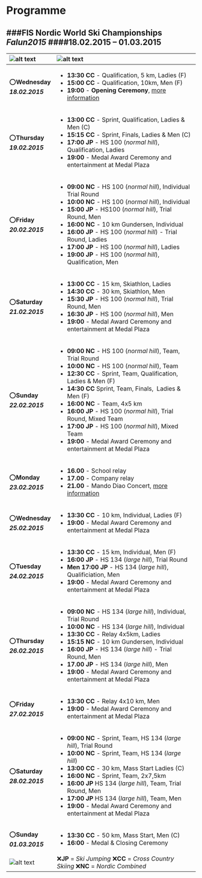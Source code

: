 Programme
=========
###**FIS Nordic World Ski Championships _Falun2015_**
####18.02.2015 – 01.03.2015
---
|![alt text][FALUN2015_logo1]|![alt text][FALUN2015_logo2]|
|:---------------------------|:---------------------------|
|:o:**Wednesday** <br> **_18.02.2015_**|<ul><li>**13:30 CC** - Qualification, 5 km, Ladies (F)</li> <li>**15:00 CC** - Qualification, 10km, Men (F)</li> <li>**19:00** - **Opening Ceremony**, [more information](http://falun2015.com/en/opening-ceremony-ticket-sales/ "Opening Ceremony")</li></ul>|
|:o:**Thursday** <br> **_19.02.2015_**|<ul><li>**13:00 CC** - Sprint, Qualification, Ladies & Men (C)</li> <li>**15:15 CC** - Sprint, Finals, Ladies & Men (C)</li> <li>**17:00 JP** - HS 100 (*normal hill*), Qualification, Ladies</li> <li>**19:00** - Medal Award Ceremony and entertainment at Medal Plaza</li></ul>|
|:o:**Friday** <br> **_20.02.2015_**|<ul><li>**09:00 NC** - HS 100 (*normal hill*), Individual Trial Round</li> <li>**10:00 NC** - HS 100 (*normal hill*), Individual</li> <li>**15:00 JP** - HS100 (*normal hill*), Trial Round, Men</li> <li>**16:00 NC** - 10 km Gundersen, Individual</li> <li>**16:00 JP** - HS 100 (*normal hill*) - Trial Round, Ladies</li> <li>**17:00 JP** - HS 100 (*normal hill*), Ladies</li> <li>**19:00 JP** - HS 100 (*normal hill*), Qualification, Men</li></ul>|
|:o:**Saturday** <br> **_21.02.2015_**|<ul><li>**13:00 CC** - 15 km, Skiathlon, Ladies</li> <li>**14:30 CC** - 30 km, Skiathlon, Men</li> <li>**15:30 JP** - HS 100 (*normal hill*), Trial Round, Men</li> <li>**16:30 JP** - HS 100 (*normal hill*), Men</li> <li>**19:00** - Medal Award Ceremony and entertainment at Medal Plaza</li></ul>|
|:o:**Sunday** <br> **_22.02.2015_**|<ul><li>**09:00 NC** - HS 100 (*normal hill*), Team, Trial Round</li> <li>**10:00 NC** - HS 100 (*normal hill*), Team</li> <li>**12:30 CC** - Sprint, Team, Qualification,  Ladies & Men (F)</li> <li>**14:30 CC** Sprint, Team, Finals,  Ladies & Men (F)</li> <li>**16:00 NC** - Team, 4x5 km</li> <li>**16:00 JP** - HS 100 (*normal hill*), Trial Round, Mixed Team</li> <li>**17:00 JP** - HS 100 (*normal hill*), Mixed Team</li> <li>**19:00** - Medal Award Ceremony and entertainment at Medal Plaza</li></ul>|
|:o:**Monday** <br> **_23.02.2015_**|<ul><li>**16.00** -  School relay</li> <li>**17.00** - Company relay</li> <li>**21.00** - Mando Diao Concert, [more information](http://falun2015.com/en/mando-diao-concert/ "Mando Diao Concert")</li></ul>|
|:o:**Wednesday** <br> **_25.02.2015_**|<ul><li>**13:30 CC** -  10 km, Individual, Ladies (F)</li> <li>**19:00** - Medal Award Ceremony and entertainment at Medal Plaza</li></ul>|
|:o:**Tuesday** <br> **_24.02.2015_**|<ul><li>**13:30 CC** - 15 km, Individual, Men (F)</li> <li>**16:00 JP** - HS 134 (*large hill*), Trial Round</li> <li>**Men 17:00 JP** - HS 134 (*large hill*), Qualificiation, Men</li> <li>**19:00** - Medal Award Ceremony and entertainment at Medal Plaza</li></ul>|
|:o:**Thursday** <br> **_26.02.2015_**|<ul><li>**09:00 NC** - HS 134 (*large hill*), Individual, Trial Round</li> <li>**10:00 NC** - HS 134 (*large hill*), Individual</li> <li>**13:30 CC** - Relay 4x5km, Ladies</li> <li>**15:15 NC** - 10 km Gundersen, Individual</li> <li>**16:00 JP** - HS 134 (*large hill*) - Trial Round, Men</li> <li>**17.00 JP** - HS 134 (*large hill*), Men</li> <li>**19:00** - Medal Award Ceremony and entertainment at Medal Plaza</li></ul>|
|:o:**Friday** <br> **_27.02.2015_**|<ul><li>**13:30 CC** - Relay 4x10 km, Men</li> <li>**19:00** - Medal Award Ceremony and entertainment at Medal Plaza</li></ul>|
|:o:**Saturday** <br> **_28.02.2015_**|<ul><li>**09:00 NC** - Sprint, Team, HS 134 (*large hill*), Trial Round</li> <li>**10:00 NC** - Sprint, Team, HS 134 (*large hill*)</li> <li>**13:00 CC** - 30 km, Mass Start Ladies (C)</li> <li>**16:00 NC** - Sprint, Team, 2x7,5km</li> <li>**16:00 JP** HS 134 (*large hill*), Team, Trial Round, Men</li> <li>**17:00 JP** HS 134 (*large hill*), Team, Men</li> <li>**19:00** - Medal Award Ceremony and entertainment at Medal Plaza</li></ul>|
|:o:**Sunday** <br> **_01.03.2015_**|<ul><li>**13:30 CC** - 50 km, Mass Start, Men (C)</li> <li>**16:00** - Medal & Closing Ceremony</ul></li>|
|![alt text][FALUN2015_logo1]|:x:**JP** = _Ski Jumping_ :x:**CC** = _Cross Country Skiing_ :x:**NC** = _Nordic Combined_|

[FALUN2015_logo1]:https://cloud.githubusercontent.com/assets/5722673/6686816/38b4d076-cca5-11e4-9b7e-49bfb4e2616c.jpg
[FALUN2015_logo2]:https://cloud.githubusercontent.com/assets/5722673/6686885/e0274640-cca5-11e4-8444-2469071f5c21.jpg
